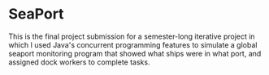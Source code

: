 # SeaPort
This is the final project submission for a semester-long iterative project in which I used Java's concurrent programming features to simulate a global seaport monitoring program that showed what ships were in what port, and assigned dock workers to complete tasks.
